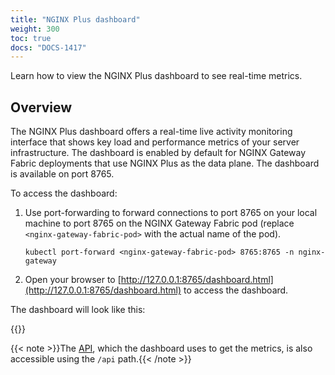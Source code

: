 ```yaml
---
title: "NGINX Plus dashboard"
weight: 300
toc: true
docs: "DOCS-1417"
---
```


Learn how to view the NGINX Plus dashboard to see real-time metrics.

## Overview

The NGINX Plus dashboard offers a real-time live activity monitoring interface that shows key load and performance metrics of your server infrastructure. The dashboard is enabled by default for NGINX Gateway Fabric deployments that use NGINX Plus as the data plane. The dashboard is available on port 8765.

To access the dashboard:

1. Use port-forwarding to forward connections to port 8765 on your local machine to port 8765 on the NGINX Gateway Fabric pod (replace `<nginx-gateway-fabric-pod>` with the actual name of the pod).

    ```shell
    kubectl port-forward <nginx-gateway-fabric-pod> 8765:8765 -n nginx-gateway
    ```

1. Open your browser to [http://127.0.0.1:8765/dashboard.html](http://127.0.0.1:8765/dashboard.html) to access the dashboard.

The dashboard will look like this:

{{<img src="img/nginx-plus-dashboard.png" alt="">}}


{{< note >}}The [API](https://nginx.org/en/docs/http/ngx_http_api_module.html), which the dashboard uses to get the metrics, is also accessible using the `/api` path.{{< /note >}}
